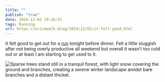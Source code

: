 ```yaml
---
title: ""
publish: "true"
date: 2024-12-02 19:16:51
tags: Running
url: https://ericmwalk.blog/2024/12/02/it-felt-good.html
---
```


It felt good to get out for a [run](https://strava.com/activities/13034082012) tonight before dinner. Felt a little sluggish after not being overly productive all weekend but overall it wasn’t too cold out or at least I am starting to get used to it.

![Sparse trees stand still in a tranquil forest, with light snow covering the ground and branches, creating a serene winter landscape amidst bare branches and a distant thicket.](https://ericmwalk.blog/uploads/2024/img-1109.jpeg)